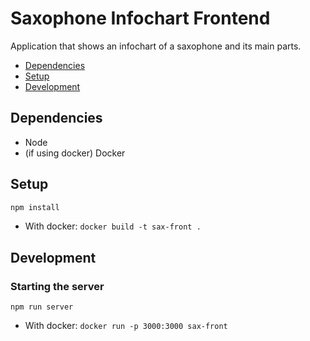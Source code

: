 # Saxophone Infochart Frontend

Application that shows an infochart of a saxophone and its main parts.

- [Dependencies](#dependencies)
- [Setup](#setup)
- [Development](#development)

## Dependencies

- Node
- (if using docker) Docker

## Setup

```sh
npm install
```
- With docker: `docker build -t sax-front .`

## Development

### Starting the server

`npm run server`

- With docker: `docker run -p 3000:3000 sax-front`
